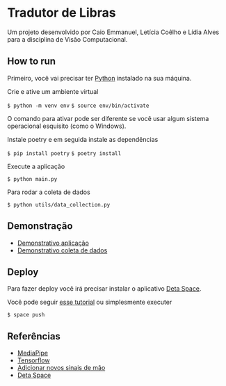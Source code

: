 # Tradutor de Libras

Um projeto desenvolvido por Caio Emmanuel, Letícia Coêlho e Lídia Alves para a disciplina de Visão Computacional.

## How to run

Primeiro, você vai precisar ter [Python](https://www.python.org/) instalado na sua máquina.

Crie e ative um ambiente virtual

`$ python -m venv env`
`$ source env/bin/activate`

O comando para ativar pode ser diferente se você usar algum sistema operacional esquisito (como o Windows).

Instale poetry e em seguida instale as dependências

`$ pip install poetry`
`$ poetry install`

Execute a aplicação

`$ python main.py`

Para rodar a coleta de dados

`$ python utils/data_collection.py`

## Demonstração

- [Demonstrativo aplicação](https://drive.google.com/file/d/13m20RhY6cd3sjp3o8TEN5yJPG7a76bKo/view?usp=sharing)
- [Demonstrativo coleta de dados](https://drive.google.com/file/d/16gEJx_UWCS1SQQlF9RlcUcRIC3OZJqkM/view?usp=sharing)

## Deploy

Para fazer deploy você irá precisar instalar o aplicativo [Deta Space](https://deta.space/docs/en/build/fundamentals/space-cli).

Você pode seguir [esse tutorial](https://deta.space/docs/en/build/quick-starts/python/) ou simplesmente executer

`$ space push`

## Referências

- [MediaPipe](https://developers.google.com/mediapipe)
- [Tensorflow](https://www.tensorflow.org/?hl=pt-br)
- [Adicionar novos sinais de mão](https://github.com/kinivi/hand-gesture-recognition-mediapipe)
- [Deta Space](https://deta.space/docs/en/build/quick-starts/python/)